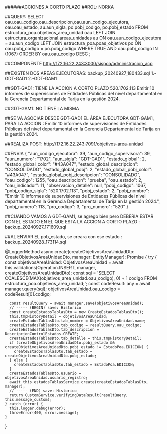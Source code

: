 ######ACCIONES A CORTO PLAZO
##ROL: NORKA

##QUERY:
SELECT 	
	oau.oau_codigo,oau_descripcion,oau.aun_codigo_ejecutora, oau.oau_estado,
	au.aun_sigla, 
	po.pobj_codigo, po.pobj_estado
FROM 	estructura_poa.objetivos_area_unidad oau
	LEFT JOIN estructura_organizacional.areas_unidades au ON oau.aun_codigo_ejecutora = au.aun_codigo 
	LEFT JOIN estructura_poa.poas_objetivos po ON oau.pobj_codigo = po.pobj_codigo
WHERE 	TRUE
	AND oau.pobj_codigo IN (1067)
ORDER BY oau.oau_codigo DESC
;

##COMPONENTE
http://172.16.22.243:3000/sispoa/administracion_acp

##EXISTEN DOS AREAS EJECUTORAS: backup_20240927_180433.sql
1.-GDT-GAD1
2.-GDT-GAM1

##GDT-GAD1: TIENE LA ACCION A CORTO PLAZO
520.1702.113	Emitir 10 informes de supervisiones de Entidades Públicas del nivel departamental en la Gerencia Departamental de Tarija en la gestión 2024.

##GDT-GAM1: NO TIENE LA MISMA

##SE VA ASOCIAR DESDE GDT-GAD1 EL ÁREA EJECUTORA GDT-GAM1, PARA LA ACCION :
Emitir 10 informes de supervisiones de Entidades Públicas del nivel departamental en la Gerencia Departamental de Tarija en la gestión 2024.

##REALIZA POST:
http://172.16.22.243:7091/objetivos-area-unidad

##ENVIA
{
	"aun_codigo_ejecutora": 39,
	"aun_codigo_supervisora": 39,
	"aun_numero": "1702",
	"aun_sigla": "GDT-GAD1",
	"estado_global": 2,
	"estado_global_color": "#43A047",
	"estado_global_descripcion": "CONSOLIDADO",
	"estado_global_pobj": 2,
	"estado_global_pobj_color": "#43A047",
	"estado_global_pobj_descripcion": "CONSOLIDADO",
	"oau_codigo": 1255,
	"oau_descripcion": "prueba",
	"oau_estado": 2,
	"oau_indicador": 11,
	"observacion_detalle": null,
	"pobj_codigo": 1067,
	"pobj_codigo_sigla": "520.1702.113",
	"pobj_estado": 2,
	"pobj_nombre": "Emitir 10 informes de supervisiones de Entidades Públicas del nivel departamental en la Gerencia Departamental de Tarija en la gestión 2024.",
	"pobj_numero": 113,
	"pro_codigo": 3,
	"pro_numero": "520"
}

##CUANDO VAMOS A GDT-GAM1, se agrego bien pero DEBERIA ESTAR CON EL ESTADO EN EL QUE ESTA LA ACCION A CORTO PLAZO : backup_20240927_171609.sql

##AL ENVIAR EL pob_estado, se creara con ese estado : backup_20240928_173114.sql



  @LoggerMethod
  async create(createObjetivosAreaUnidadDto: CreateObjetivosAreaUnidadDto, manager: EntityManager): Promise<ObjetivosAreaUnidad> {
    try {
      const objetivosAreaUnidad: ObjetivosAreaUnidad = await this.validations(Operation.INSERT, manager, createObjetivosAreaUnidadDto);
      const sql = 'SELECT COALESCE(MAX(objetivos_area_unidad.oau_codigo), 0) + 1 codigo FROM estructura_poa.objetivos_area_unidad;';
      const codeResult: any = await manager.query(sql);
      objetivosAreaUnidad.oau_codigo = codeResult[0].codigo;

      const resultQuery = await manager.save(objetivosAreaUnidad);
      // ----- (BEGIN) save: Historico
      const createEstadosTablasDto = new CreateEstadosTablasDto();
      this.tmpHistoryDetail = objetivosAreaUnidad;
      createEstadosTablasDto.tab_nombre = ObjetivosAreaUnidad.name;
      createEstadosTablasDto.tab_codigo = resultQuery.oau_codigo;
      createEstadosTablasDto.tab_descripcion = DescripcionControlEstados.CREATE;
      createEstadosTablasDto.tab_detalle = this.tmpHistoryDetail;
      if (createObjetivosAreaUnidadDto.pobj_estado && createObjetivosAreaUnidadDto.pobj_estado != EstadoPoa.EDICION) {
        createEstadosTablasDto.tab_estado = createObjetivosAreaUnidadDto.pobj_estado;
      } else {
        createEstadosTablasDto.tab_estado = EstadoPoa.EDICION;
      }
      createEstadosTablasDto.usuario = objetivosAreaUnidad.usuario_registro;
      await this.estadosTablasService.create(createEstadosTablasDto, manager);
      // ----- (END) save: Historico
      return CustomService.verifyingDataResult(resultQuery, this.message_custom);
    } catch (error) {
      this.logger.debug(error);
      throwError(400, error.message);
    }
  }

  
  
